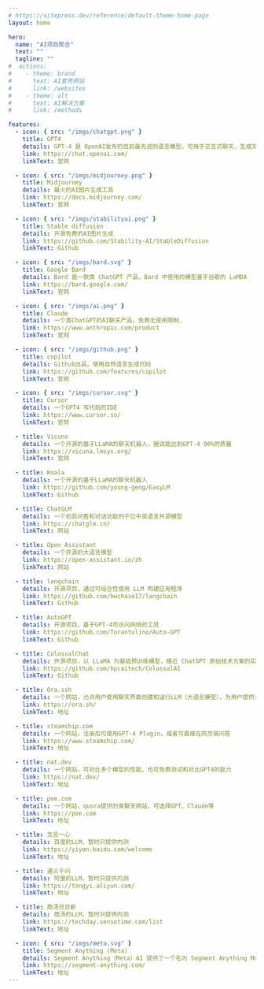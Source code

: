 ```yaml
---
# https://vitepress.dev/reference/default-theme-home-page
layout: home

hero:
  name: "AI项目聚合"
  text: ""
  tagline: ""
#  actions:
#    - theme: brand
#      text: AI套壳网站
#      link: /websites
#    - theme: alt
#      text: AI解决方案
#      link: /methods

features:
  - icon: { src: "/imgs/chatgpt.png" }
    title: GPT4
    details: GPT-4 是 OpenAI发布的目前最先进的语言模型，可用于交互式聊天、生成文本。
    link: https://chat.openai.com/
    linkText: 官网

  - icon: { src: "/imgs/midjourney.png" }
    title: Midjourney
    details: 最火的AI图片生成工具
    link: https://docs.midjourney.com/
    linkText: 官网

  - icon: { src: "/imgs/stabilityai.png" }
    title: Stable diffusion
    details: 开源免费的AI图片生成
    link: https://github.com/Stability-AI/StableDiffusion
    linkText: Github

  - icon: { src: "/imgs/bard.svg" }
    title: Google Bard
    details: Bard 是一款类 ChatGPT 产品，Bard 中使用的模型基于谷歌的 LaMDA
    link: https://bard.google.com/
    linkText: 官网

  - icon: { src: "/imgs/ai.png" }
    title: Claude
    details: 一个类ChatGPT的AI聊天产品，免费无使用限制.
    link: https://www.anthropic.com/product
    linkText: 官网

  - icon: { src: "/imgs/github.png" }
    title: copilot
    details: Github出品，使用自然语言生成代码
    link: https://github.com/features/copilot
    linkText: 官网

  - icon: { src: "/imgs/cursor.svg" }
    title: Cursor
    details: 一个GPT4 写代码的IDE
    link: https://www.cursor.so/
    linkText: 官网

  - title: Vicuna
    details: 一个开源的基于LLaMA的聊天机器人，据说能达到GPT-4 90%的质量
    link: https://vicuna.lmsys.org/
    linkText: 官网

  - title: Koala
    details: 一个开源的基于LLaMA的聊天机器人
    link: https://github.com/young-geng/EasyLM
    linkText: Github

  - title: ChatGLM
    details: 一个初具问答和对话功能的千亿中英语言开源模型
    link: https://chatglm.cn/
    linkText: 网站

  - title: Open Assistant
    details: 一个开源的大语言模型
    link: https://open-assistant.io/zh
    linkText: 网站

  - title: langchain
    details: 开源项目，通过可组合性使用 LLM 构建应用程序
    link: https://github.com/hwchase17/langchain
    linkText: Github

  - title: AutoGPT
    details: 开源项目，基于GPT-4可访问网络的工具
    link: https://github.com/Torantulino/Auto-GPT
    linkText: Github

  - title: ColossalChat
    details: 开源项目，以 LLaMA 为基础预训练模型，接近 ChatGPT 原始技术方案的实用开源项目
    link: https://github.com/hpcaitech/ColossalAI
    linkText: Github

  - title: Ora.ssh
    details: 一个网站，允许用户使用聊天界面创建和运行LLM（大语言模型），为用户提供无限制访问GPT-4的能力，可以用来写文章、摘要、诗歌、代码等
    link: https://ora.sh/
    linkText: 地址

  - title: steamship.com
    details: 一个网站，注册后可使用GPT-4 Plugin，或者可直接在网页端问答
    link: https://www.steamship.com/
    linkText: 地址

  - title: nat.dev
    details: 一个网站，可对比多个模型的性能，也可免费测试和对比GPT4的能力
    link: https://nat.dev/
    linkText: 地址

  - title: poe.com
    details: 一个网站，quora提供的类聊天网站，可选择GPT、Claude等
    link: https://poe.com
    linkText: 地址

  - title: 文言一心
    details: 百度的LLM，暂时只提供内测
    link: https://yiyan.baidu.com/welcome
    linkText: 地址

  - title: 通义千问
    details: 阿里的LLM，暂时只提供内测
    link: https://tongyi.aliyun.com/
    linkText: 地址

  - title: 商汤日日新
    details: 商汤的LLM，暂时只提供内测
    link: https://techday.sensetime.com/list
    linkText: 地址

  - icon: { src: "/imgs/meta.svg" }
    title: Segment Anything (Meta)
    details: Segment Anything（Meta）AI 提供了一个名为 Segment Anything Model（SAM）的工具，这是一个人工智能（AI）系统，能够在任何图像中剪切出任何对象
    link: https://segment-anything.com/
    linkText: 地址
---
```

